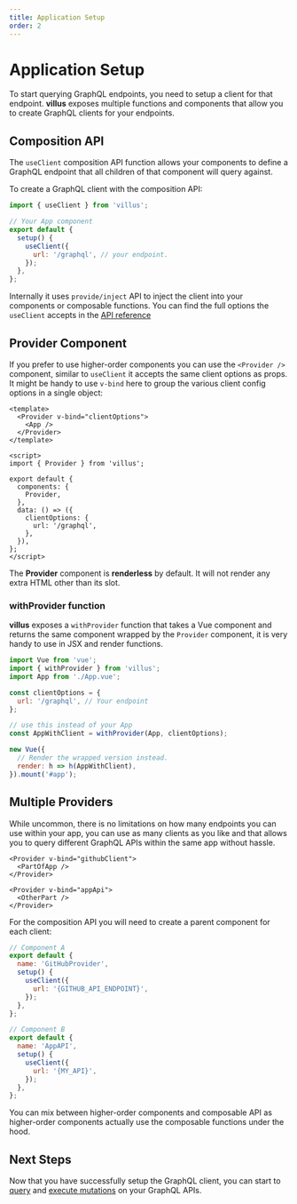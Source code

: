 ```yaml
---
title: Application Setup
order: 2
---
```


# Application Setup

To start querying GraphQL endpoints, you need to setup a client for that endpoint. **villus** exposes multiple functions and components that allow you to create GraphQL clients for your endpoints.

## Composition API

The `useClient` composition API function allows your components to define a GraphQL endpoint that all children of that component will query against.

To create a GraphQL client with the composition API:

```js
import { useClient } from 'villus';

// Your App component
export default {
  setup() {
    useClient({
      url: '/graphql', // your endpoint.
    });
  },
};
```

Internally it uses `provide/inject` API to inject the client into your components or composable functions. You can find the full options the `useClient` accepts in the [API reference](/api/client)

## Provider Component

If you prefer to use higher-order components you can use the `<Provider />` component, similar to `useClient` it accepts the same client options as props. It might be handy to use `v-bind` here to group the various client config options in a single object:

```vue
<template>
  <Provider v-bind="clientOptions">
    <App />
  </Provider>
</template>

<script>
import { Provider } from 'villus';

export default {
  components: {
    Provider,
  },
  data: () => ({
    clientOptions: {
      url: '/graphql',
    },
  }),
};
</script>
```

<doc-tip>

The **Provider** component is **renderless** by default. It will not render any extra HTML other than its slot.

</doc-tip>

### withProvider function

**villus** exposes a `withProvider` function that takes a Vue component and returns the same component wrapped by the `Provider` component, it is very handy to use in JSX and render functions.

```js
import Vue from 'vue';
import { withProvider } from 'villus';
import App from './App.vue';

const clientOptions = {
  url: '/graphql', // Your endpoint
};

// use this instead of your App
const AppWithClient = withProvider(App, clientOptions);

new Vue({
  // Render the wrapped version instead.
  render: h => h(AppWithClient),
}).mount('#app');
```

## Multiple Providers

While uncommon, there is no limitations on how many endpoints you can use within your app, you can use as many clients as you like and that allows you to query different GraphQL APIs within the same app without hassle.

```vue
<Provider v-bind="githubClient">
  <PartOfApp />
</Provider>

<Provider v-bind="appApi">
  <OtherPart />
</Provider>
```

For the composition API you will need to create a parent component for each client:

```js
// Component A
export default {
  name: 'GitHubProvider',
  setup() {
    useClient({
      url: '{GITHUB_API_ENDPOINT}',
    });
  },
};

// Component B
export default {
  name: 'AppAPI',
  setup() {
    useClient({
      url: '{MY_API}',
    });
  },
};
```

<doc-tip>

You can mix between higher-order components and composable API as higher-order components actually use the composable functions under the hood.

</doc-tip>

## Next Steps

Now that you have successfully setup the GraphQL client, you can start to [query](/queries) and [execute mutations](/mutations) on your GraphQL APIs.
